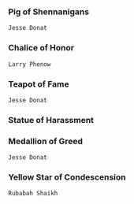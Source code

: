 ### Pig of Shennanigans ###
	Jesse Donat

### Chalice of Honor ###
	Larry Phenow

### Teapot of Fame ###
	Jesse Donat

### Statue of Harassment ###

### Medallion of Greed ###
	Jesse Donat

### Yellow Star of Condescension ###
	Rubabah Shaikh


